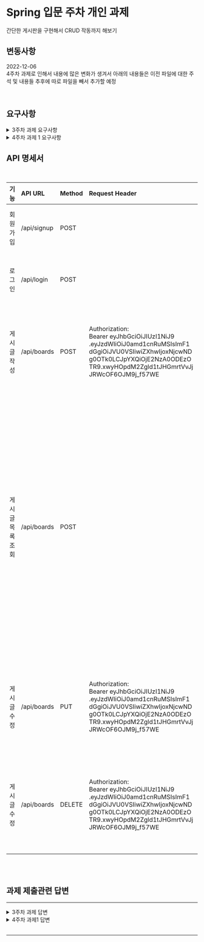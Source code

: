 # Spring 입문 주차 개인 과제

간단한 게시판을 구현해서 CRUD 작동까지 해보기

## 변동사항
2022-12-06  
4주차 과제로 인해서 내용에 많은 변화가 생겨서 아래의 내용들은 이전 파일에 대한 주석 및 내용들
추후에 따로 파일을 빼서 추가할 예정

<br/>

## 요구사항


<details>
<summary>3주차 과제 요구사항</summary>
<div markdown="1">

1. 아래의 요구사항을 기반으로 Use Case 그려보기
    - 손으로 그려도 됩니다.
    - cf. [https://narup.tistory.com/70](https://narup.tistory.com/70)
2. 전체 게시글 목록 조회 API
    - 제목, 작성자명, 작성 내용, 작성 날짜를 조회하기
    - 작성 날짜 기준 내림차순으로 정렬하기
3. 게시글 작성 API
    - 제목, 작성자명, 비밀번호, 작성 내용을 저장하고
    - 저장된 게시글을 Client 로 반환하기
4. 선택한 게시글 조회 API
    - 선택한 게시글의 제목, 작성자명, 작성 날짜, 작성 내용을 조회하기 
    (검색 기능이 아닙니다. 간단한 게시글 조회만 구현해주세요.)
5. 선택한 게시글 수정 API
    - 수정을 요청할 때 수정할 데이터와 비밀번호를 같이 보내서 서버에서 비밀번호 일치 여부를 확인 한 후
    - 제목, 작성자명, 작성 내용을 수정하고 수정된 게시글을 Client 로 반환하기
6. 선택한 게시글 삭제 API
    - 삭제를 요청할 때 비밀번호를 같이 보내서 서버에서 비밀번호 일치 여부를 확인 한 후
    - 선택한 게시글을 삭제하고 Client 로 성공했다는 표시 반환하기

</div>
</details>


<details>
<summary>4주차 과제 1 요구사항</summary>
<div markdown="1">

1. 전체 게시글 목록 조회 API
   - 제목, 작성자명(username), 작성 내용, 작성 날짜를 조회하기
   - 작성 날짜 기준 내림차순으로 정렬하기
2. 게시글 작성 API
   - 토큰을 검사하여, 유효한 토큰일 경우에만 게시글 작성 가능
   - 제목, 작성자명(username), 작성 내용을 저장하고
   - 저장된 게시글을 Client 로 반환하기
3. 선택한 게시글 조회 API
   - 선택한 게시글의 제목, 작성자명(username), 작성 날짜, 작성 내용을 조회하기
     (검색 기능이 아닙니다. 간단한 게시글 조회만 구현해주세요.)
4. 선택한 게시글 수정 API
   - ~~수정을 요청할 때 수정할 데이터와 비밀번호를 같이 보내서 서버에서 비밀번호 일치 여부를 확인 한 후~~
   - 토큰을 검사한 후, 유효한 토큰이면서 해당 사용자가 작성한 게시글만 수정 가능
   - 제목, 작성 내용을 수정하고 수정된 게시글을 Client 로 반환하기
5. 선택한 게시글 삭제 API
   - ~~삭제를 요청할 때 비밀번호를 같이 보내서 서버에서 비밀번호 일치 여부를 확인 한 후~~
   - 토큰을 검사한 후, 유효한 토큰이면서 해당 사용자가 작성한 게시글만 삭제 가능
   - 선택한 게시글을 삭제하고 Client 로 성공했다는 메시지, 상태코드 반환하기

</div>
</details>

## API 명세서

<br/>


|    기능     | API URL     | Method | Request Header                                                                                                                                                                                               | Request                                                          | Response                                                                                                                                                                                                                                                                                                                                                                                                                                                                                                                                                                                                      | Response header                                     |
|:---------:|:------------|:-------|:-------------------------------------------------------------------------------------------------------------------------------------------------------------------------------------------------------------|:-----------------------------------------------------------------|:--------------------------------------------------------------------------------------------------------------------------------------------------------------------------------------------------------------------------------------------------------------------------------------------------------------------------------------------------------------------------------------------------------------------------------------------------------------------------------------------------------------------------------------------------------------------------------------------------------------|:----------------------------------------------------|
|   회원가입    | /api/signup | POST   |                                                                                                                                                                                                              | {<br/>"username": "test1122",<br/>"password": "Test12345",<br/>} | {<br/>"msg": "회원가입 완료",<br/>"statusCode": 200<br/>}                                                                                                                                                                                                                                                                                                                                                                                                                                                                                                                                                           | |
|    로그인    | /api/login | POST   |                                                                                                                                                                                                              | {<br/>"username": "test1122",<br/>"password": "Test12345"<br/>}  | {<br/>"msg": "로그인 성공",<br/>"statusCode": 200<br/>}                                                                                                                                                                                                                                                                                                                                                                                                                                                                                                                                                            |Authorization:<br/>Bearer eyJhbGciOiJIUzI1NiJ9<br/>.eyJzdWIiOiJ0amd1cnRuMSIsImF1<br/>dGgiOiJVU0VSIiwiZXhwIjoxNjcwND<br/>g0OTk0LCJpYXQiOjE2NzA0ODEzO<br/>TR9.xwyHOpdM2Zgld1tJHGmrtVvJj<br/>JRWcOF6OJM9j_f57WE|
|  게시글 작성   | /api/boards | POST   | Authorization:<br/>Bearer eyJhbGciOiJIUzI1NiJ9<br/>.eyJzdWIiOiJ0amd1cnRuMSIsImF1<br/>dGgiOiJVU0VSIiwiZXhwIjoxNjcwND<br/>g0OTk0LCJpYXQiOjE2NzA0ODEzO<br/>TR9.xwyHOpdM2Zgld1tJHGmrtVvJj<br/>JRWcOF6OJM9j_f57WE | {<br/>"boardName": "글 제목",<br/>"contents": "글 내용"<br/>}          | {<br/>"createdAt": "2022-12-08T15:49:11.5919215",<br/>"modifiedAt": "2022-12-08T15:49:11.5919215",<br/>"id": 1,<br/>"boardName": "글 제목",<br/>"username": "test1122",<br/>"contents": "글 내용"<br/>}                                                                                                                                                                                                                                                                                                                                                                                                             |
| 게시글 목록 조회 | /api/boards | POST   |                                                                                                                                                                                                              |                                                                  | {<br/>"createdAt": "2022-12-08T15:49:11.5919215",<br/>"modifiedAt": "2022-12-08T15:49:11.5919215",<br/>"id": 1,<br/>"boardName": "글 제목",<br/>"username": "test1122",<br/>"contents": "글 내용"<br/>}<br/>{<br/>"createdAt": "2022-12-08T15:49:11.5919215",<br/>"modifiedAt": "2022-12-08T15:49:11.5919215",<br/>"id": 2,<br/>"boardName": "글 제목",<br/>"username": "test1122",<br/>"contents": "글 내용"<br/>}<br/>{<br/>"createdAt": "2022-12-08T15:49:11.5919215",<br/>"modifiedAt": "2022-12-08T15:49:11.5919215",<br/>"id": 3,<br/>"boardName": "글 제목",<br/>"username": "test2233",<br/>"contents": "글 내용"<br/>} |
|  게시글 수정   | /api/boards | PUT    | Authorization:<br/>Bearer eyJhbGciOiJIUzI1NiJ9<br/>.eyJzdWIiOiJ0amd1cnRuMSIsImF1<br/>dGgiOiJVU0VSIiwiZXhwIjoxNjcwND<br/>g0OTk0LCJpYXQiOjE2NzA0ODEzO<br/>TR9.xwyHOpdM2Zgld1tJHGmrtVvJj<br/>JRWcOF6OJM9j_f57WE | {<br/>"boardName": "제목 수정",<br/>"contents": "내용 수정"<br/>}        | {<br/>"createdAt": "2022-12-08T15:49:11.5919215",<br/>"modifiedAt": "2022-12-08T15:49:11.5919215",<br/>"id": 1,<br/>"boardName": "제목 수정",<br/>"username": "test1122",<br/>"contents": "내용 수정"<br/>}                                                                                                                                                                                                                                                                                                                                                                                                           |
|  게시글 수정   | /api/boards | DELETE | Authorization:<br/>Bearer eyJhbGciOiJIUzI1NiJ9<br/>.eyJzdWIiOiJ0amd1cnRuMSIsImF1<br/>dGgiOiJVU0VSIiwiZXhwIjoxNjcwND<br/>g0OTk0LCJpYXQiOjE2NzA0ODEzO<br/>TR9.xwyHOpdM2Zgld1tJHGmrtVvJj<br/>JRWcOF6OJM9j_f57WE |                                                                  | {<br/>"createdAt": "2022-12-08T15:49:11.5919215",<br/>"modifiedAt": "2022-12-08T15:49:11.5919215",<br/>"id": 1,<br/>"boardName": "제목 수정",<br/>"username": "test1122",<br/>"contents": "내용 수정"<br/>}                                                                                                                                                                                                                                                                                                                                                                                                           |


<br/>
<br/>

## 과제 제출관련 답변


---


<details>
<summary>3주차 과제 답변</summary>
<div markdown="1">       

**1. 수정, 삭제 API의 request를 어떤 방식으로 사용하셨나요? (param, query, body) <br/>**
> 수정시에는 `@PathVariable` 으로 `id` 값을 가져와서 "localhost:8080/api/board/1" 이렇게 `url` 링크로 접근해서
> 마지막 뒤에 붙은 값을 기준으로 삭제 및 업데이트에서 파라미터로 이용해서 사용했다. <br/>
> 그리고 나서 `requestDto로` 비밀번호 값만을 가져와서 입력하여 삭제하는데 `@RequestBody` 를 사용했다. <br/>
> 이 때에는 `JSON` 형태로 또 입력된 값 그 자체를 가져오기 위해서 사용하였으며 이를 이용해 비밀번호 값을 가져와서
> 비교하는데 사용했다.


**2. 어떤 상황에 어떤 방식의 request를 써야하나요? <br/>**
> ● @PathVariable <br/>
> 우선 이번처럼 `uri` 경로의 일부를 파라미터로 이용하는 방법을 통해 내가 원하는 게시글을 찾거나 또는 상품페이지 같은 경우를 <br/>
> 찾고 또 수정하고 하는데 있어서 매우 유용한것 같아서 이러한 상황에서 `@PathVariable` 이 매우 유용한 것 같다. <br/>
https://u0hun.tistory.com/21 이런 식으로 글마다 `@PathVariable` 를 사용해서 주소로 활용하는것 같다. <br/>
> ● @RequestParam <br/>
> GET 방식으로 넘어오는 경우에 용이한데 그 예로 들자면 https://newsstand.naver.com/?list=&pcode=422 <br/>
> 위 링크 처럼 주소 뒤에 `key` 와 `value` 받는 모습처럼 기능한다. 이 또한 사이트 주소별로 구분짓기에 매우 용이하다.
> 즉, `uri` 의 뒤에 부튼 파라미터의 값을 가져오는 방식이다. <br/>
> ● @RequestBody <br/>
> 이런식의 경우에는 객체를 반환해주기 때문에 `response` 로 받아올 때 `JSON` 객체로 받아오기에 유용하다. <br/>
> 다른 기존의 방식들처럼 통째로 넘기기 보다는 딱 필요한 부분의 데이터만을 넘기기 때문에 지금처럼 게시판에서
> 삭제 및 수정에서 비밀번호의 값만을 `JSON` 객체로 사용하기에 이런 상황에 유용하다.

**3. RESTful한 API를 설계했나요? 어떤 부분이 그런가요? 어떤 부분이 그렇지 않나요? <br/>**
> 어느정도 그렇게 했다고 생각합니다. <br/>
> 게시판의 글을 업로드, 삭제, 수정, 긁어오기 등... `REST API` 를 말하는 핵심요소인 `CRUD` 에 있어서 필요한 기능은 기본적으로 다 구현했기 때문에 `Restfull` 하게 설계했다고 생각합니다. <br/>
> 하지만 아직 `DTO` 를 세세하게 나누고 메소드명만을 보고 바로바로 이 기능에 대해 이해하는 부분에 있어서 즉, 메소드명을 잘 만드는 부분에 있어서 좀 부족하다고 생각합니다.


**4. 적절한 관심사 분리를 적용하였나요? (Controller, Repository, Service) <br/>**
> ● Controller <br/>
> 클라이언트의 요청을 받아서 `service로` 날려보내서 중간다리 역할을 하는 부분 <br/>
> 즉, 게시판에서 `CRUD` 에 관련한 기능들을 수행하기 요청과 응답을 날려주는 부분으로서만의 기능을 하게 구현했다고 생각합니다. <br/>
> ● Service <br/>
> 흔히들 말하는 "비즈니스 로직" 을 실행하는 부분으로 이번 게시판에서는 값을 `Repo` 에서 가져오고 그것을 `Dto` 에 넣으며, <br/>
> 그 과정에서 `DB` 에 접근 및 중간에서 생기는 예외 사항들에 대한 부분들을 처리하는등 서비스의 역할을 잘 적용했다고 생각합니다. <br/>
> ● Repository <br/>
> 엔티티에 의해 생성된 게시판 자료들을 접근하기 위한 코드가 들어가 있다. <br/>
> 이를 이용해서 `board` 의 정보를 긁어와서 담는것이 가능해지기 때문에 일반적으로 `DB` 접근 관려 코드가 모인 장소로서의 기능을
> 비슷하게나마 사용하였다고 생각합니다.

</div>
</details>

<details>
<summary>4주차 과제1 답변</summary>
<div markdown="1">       

1. 처음 설계한 API 명세서에 변경사항이 있었나요? 변경 되었다면 어떤 점 때문 일까요? 첫 설계의 중요성에 대해 작성해 주세요!

>API 명세서에서 변경은 없었으나 API 명세서를 잘 읽지 않고 진행하게 되어서 계속해서 중간중간 파일이 추가되었던게 아쉬웠습니다.  
>그래서 처음 설계시 잘 만들어진 것을 참고로 하면 중간과정에서 쓸데없는 코드가 줄고 개발시간 단축의 효과가 있을 거 같습니다.

2. ERD를 먼저 설계한 후 Entity를 개발했을 때 어떤 점이 도움이 되셨나요?

>ERD 라는 것을 처음 알아서 시작전에 제대로 구상하지 못하고 시작했던 것 같습니다.  
>다만 이를 통해서 내가 어떠한 엔티티 값을 필요로 하는지를 미리 인지하고 작성이 가능해지면  
>엔티티에 쓸모없는 값이 들어갔다가 삭제되고 하는 그러한 쓸데없는 과정이 줄 것 같습니다.

3. JWT를 사용하여 인증/인가를 구현 했을 때의 장점은 무엇일까요?

>- 사용자 인증에 필요한 모든 정보는 토큰 자체에 포함하기 때문에 별도의 인증 저장소가 필요 없습니다.
>- 그래서 인증 서버와 DB에 의존하지 않아도 된다.
>- 쿠키를 전달하지 않아도 되므로 쿠키를 사용함으로써 발생하는 취약점이 사라진다.
>- 파기시간(만기) 이 내장되어 있다.
>- 트래픽에 대한 부담이 적다.


4. 반대로 JWT를 사용한 인증/인가의 한계점은 무엇일까요?

>- 토큰 자체에 정보를 담고 있으므로 이를 탈취당했을 때 매우 위험한 약점이 존재한다.
>- 토큰의 페이로드에 3종류의 claim 을 저장하기 때문에 정보가 많아질수록 토큰의 길이가 늘어나 네트워크에 부하를 줄 수 있다.
>- 페이로드 자체는 암호화가 된것이 아니라, BASE64 로 인코딩 된 것이다. 그래서, 중간에 탈취하여 디코딩 시 데이터를 볼 수 있으므로,<br/>JWE 로 암호화 하거나 페이로드에 중요 데이터를 넣지 말아야 한다.

5. 만약 댓글 기능이 있는 블로그에서 댓글이 달려있는 게시글을 삭제하려고 한다면 무슨 문제가 발생할까요? Database 테이블 관점에서 해결방법이 무엇일까요?

>해당되는 글에 달려있는 댓글 및 답글 그리고 좋아요 싫어요 같은 관련된 정보들이 다 삭제되어야 한다.  
>DB 관점에서는 게시글 테이블과 댓글 테이블이 서로 다른 테이블인데 외래 키 를 통해서 서로간의 정보를 주고 받기 때문에  
>삭제할 때 이와 연관된 모든 정보를 삭제해야 한다.  
>ON DELETE CASCADE 이는 부모 테이블의 row 에 delete 또는 update 명령어를 적용할 때,  
>자동적으로 자식 테이블의 매치되는 row 에도 똑같이 반영하는 역할을 한다.  
>이를 위해서 외래키 옵션에 ON DELETE CASCADE 를 설정해 주어야 한다.

6. IoC / DI 에 대해 간략하게 설명해 주세요!

>의존성 주입을 하게 되면 예를 들어 Controller 에다가 Service 를 주입했다가 가정하자.  
>이렇게 되면 Controller 외부에서 객체를 생성해서 해당 객체를 클래스 내부에 주입해서 사용이 가능하다.  
>그러면 원래는 제어권한이 컨트롤러에 있으나 이경우에는 Controller 이 아니라 IOC-Container 가 가지게 된다.  
>그래서 이를 제어의 역전(IOC) 라고 부른다.

</div>
</details>

<br/>

-----
